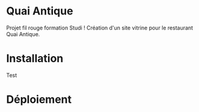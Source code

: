 # Quai Antique
Projet fil rouge formation Studi ! Création d'un site vitrine pour le restaurant Quai Antique.

# Installation
Test

# Déploiement